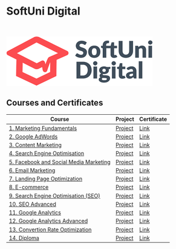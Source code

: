 # SoftUni Digital
<br/>

<a href="https://digital.softuni.bg/curriculum" rel="Courses">![SoftUni Digital Logo][logo]<a/>

[logo]: https://github.com/AniSoft/SoftUniDigital/blob/main/Pictures/SoftUni-Digital-Logo.png "SoftUniDigital"

## Courses and Certificates

|**Course**|**Project**|**Certificate**| 
|---|---|---|
|<a href="https://digital.softuni.bg/curriculum"> 1. Marketing Fundamentals  </a>|<a href="https://anidigit.com"> Project </a>|<a href="https://digital.softuni.bg/Certificates/Details/446/fb9d4a54"> Link</a>|
|<a href="https://digital.softuni.bg/curriculum"> 2. Google AdWords </a>|<a href="https://anidigit.com"> Project </a>|<a href="https://digital.softuni.bg/Certificates/Details/780/d61496f9"> Link</a>|
|<a href="https://digital.softuni.bg/curriculum"> 3. Content Marketing </a>|<a href="https://anidigit.com"> Project </a>|<a href="https://digital.softuni.bg/Certificates/Details/1103/a31b41d7"> Link</a>|
|<a href="https://digital.softuni.bg/curriculum"> 4. Search Engine Optimisation </a>|<a href="https://anidigit.com"> Project </a>|<a href="https://digital.softuni.bg/Certificates/Details/1452/3c95ec26"> Link</a>|  
|<a href="https://digital.softuni.bg/curriculum"> 5. Facebook and Social Media Marketing </a>|<a href="https://anidigit.com"> Project </a>|<a href="https://digital.softuni.bg/Certificates/Details/2142/a2ec63cb"> Link</a>|
|<a href="https://digital.softuni.bg/curriculum"> 6. Email Marketing </a>|<a href="https://anidigit.com"> Project </a>|<a href="https://digital.softuni.bg/Certificates/Details/3080/2c171d76"> Link</a>|
|<a href="https://digital.softuni.bg/curriculum"> 7. Landing Page Optimization </a>|<a href="https://anidigit.com"> Project </a>|<a href="https://digital.softuni.bg/Certificates/Details/4731/c3012b9b"> Link</a>|  
|<a href="https://digital.softuni.bg/curriculum"> 8. E-commerce </a>|<a href="https://anidigit.com"> Project </a>|<a href="https://digital.softuni.bg/Certificates/Details/4802/ea2ed559"> Link</a>|
|<a href="https://digital.softuni.bg/curriculum"> 9. Search Engine Optimisation (SEO) </a>|<a href="https://anidigit.com"> Project </a>|<a href="https://digital.softuni.bg/Certificates/Details/10812/8a2a883c"> Link</a>|
|<a href="https://digital.softuni.bg/curriculum"> 10. SEO Advanced  </a>|<a href="https://anidigit.com"> Project </a>|<a href="https://digital.softuni.bg/Certificates/Details/11129/4ac00ac8"> Link</a>|  
|<a href="https://digital.softuni.bg/curriculum"> 11. Google Analytics </a>|<a href="https://anidigit.com"> Project </a>|<a href="https://digital.softuni.bg/Certificates/Details/11172/d50e38c7"> Link</a>|
|<a href="https://digital.softuni.bg/curriculum"> 12. Google Analytics Advanced </a>|<a href="https://anidigit.com"> Project </a>|<a href="https://digital.softuni.bg/Certificates/Details/11646/c08c21d4"> Link</a>|
|<a href="https://digital.softuni.bg/curriculum"> 13. Convertion Rate Optimization </a>|<a href="https://anidigit.com"> Project </a>|<a href="https://digital.softuni.bg/Certificates/Details/11814/539ede89"> Link</a>|  
|<a href="https://digital.softuni.bg/curriculum"> 14. Diploma </a>|<a href="https://anidigit.com"> Project </a>|<a href="https://digital.softuni.bg/Certificates/Details/5159/df3847a8"> Link</a>|
